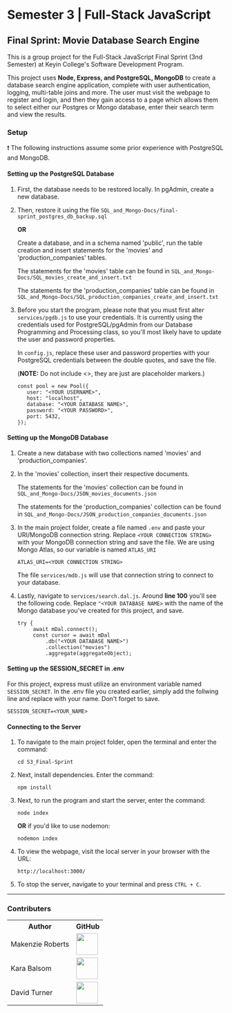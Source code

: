 <!--
    In VSCode, To switch to markdown preview mode, press Ctrl+Shift+V in the editor.

    To view preview side-by-side press (Ctrl+K V).
-->

# Semester 3 | Full-Stack JavaScript

## **Final Sprint: Movie Database Search Engine**

This is a group project for the Full-Stack JavaScript Final Sprint (3nd Semester) at Keyin College's Software Development Program.

This project uses **Node, Express, and PostgreSQL, MongoDB** to create a database search engine application, complete with user authentication, logging, multi-table joins and more. The user must visit the webpage to register and login, and then they gain access to a page which allows them to select either our Postgres or Mongo database, enter their search term and view the results.

### **Setup**

❗ The following instructions assume some prior experience with PostgreSQL and MongoDB.

#### **Setting up the PostgreSQL Database**

1. First, the database needs to be restored locally. In pgAdmin, create a new database.

2. Then, restore it using the file `SQL_and_Mongo-Docs/final-sprint_postgres_db_backup.sql`

   **OR**

   Create a database, and in a schema named 'public', run the table creation and insert statements for the 'movies' and 'production_companies' tables.

   The statements for the 'movies' table can be found in `SQL_and_Mongo-Docs/SQL_movies_create_and_insert.txt`

   The statements for the 'production_companies' table can be found in `SQL_and_Mongo-Docs/SQL_production_companies_create_and_insert.txt`

3. Before you start the program, please note that you must first alter `services/pgdb.js` to use your credentials. It is currently using the credentials used for PostgreSQL/pgAdmin from our Database Programming and Processing class, so you'll most likely have to update the user and password properties.

   In `config.js`, replace these user and password properties with your PostgreSQL credentials between the double quotes, and save the file.

   (**NOTE:** Do not include <>, they are just are placeholder markers.)

   ```
   const pool = new Pool({
      user: "<YOUR USERNAME>",
      host: "localhost",
      database: "<YOUR DATABASE NAME>",
      password: "<YOUR PASSWORD>",
      port: 5432,
   });
   ```

#### **Setting up the MongoDB Database**

1. Create a new database with two collections named 'movies' and 'production_companies'.

2. In the 'movies' collection, insert their respective documents.

   The statements for the 'movies' collection can be found in `SQL_and_Mongo-Docs/JSON_movies_documents.json`

   The statements for the 'production_companies' collection can be found in `SQL_and_Mongo-Docs/JSON_production_companies_documents.json`

3. In the main project folder, create a file named `.env` and paste your URI/MongoDB connection string. Replace `<YOUR CONNECTION STRING>` with your MongoDB connection string and save the file. We are using Mongo Atlas, so our variable is named `ATLAS_URI`

   ```
   ATLAS_URI=<YOUR CONNECTION STRING>
   ```

   The file `services/mdb.js` will use that connection string to connect to your database.

4. Lastly, navigate to `services/search.dal.js`. Around **line 100** you'll see the following code. Replace `"<YOUR DATABASE NAME>` with the name of the Mongo database you've created for this project, and save.

   ```
   try {
   		await mDal.connect();
   		const cursor = await mDal
   			.db("<YOUR DATABASE NAME>")
   			.collection("movies")
   			.aggregate(aggregateObject);
   ```
#### **Setting up the SESSION_SECRET in .env**

For this project, express must utilize an environment variable named `SESSION_SECRET`. In the .env file you created earlier, simply add the follwing line and replace <YOUR NAME> with your name. Don't forget to save.

```
SESSION_SECRET=<YOUR_NAME>
```
#### **Connecting to the Server**

1. To navigate to the main project folder, open the terminal and enter the command:

   ```
   cd S3_Final-Sprint

   ```

2. Next, install dependencies. Enter the command:

   ```
   npm install
   ```

3. Next, to run the program and start the server, enter the command:

   ```
   node index
   ```

   **OR** if you'd like to use nodemon:

   ```
   nodemon index
   ```

4. To view the webpage, visit the local server in your browser with the URL:

   ```
   http://localhost:3000/
   ```

5. To stop the server, navigate to your terminal and press `CTRL + C`.

---

### Contributers

<table>
  <tr>
    <th>Author</th>
    <th>GitHub</th>
  </tr>
  <tr>
    <td>Makenzie Roberts</td>
    <td>
      <a href="https://github.com/MakenzieRoberts"><img height="50px" src="https://avatars.githubusercontent.com/u/100213075?v=4"></a>
    </td>
  </tr> 
  <tr>
    <td>Kara Balsom</td>
    <td>
      <a href="https://github.com/kbalsom"><img height="50px" src="https://avatars.githubusercontent.com/u/100210446?v=4"></a>
    </td>
  </tr>
  <tr>
    <td>David Turner</td>
    <td>
      <a href="https://github.com/DeToxFox"><img height="50px" src="https://avatars.githubusercontent.com/u/95373983?v=4"></a>
    </td>
  </tr>

</table>
